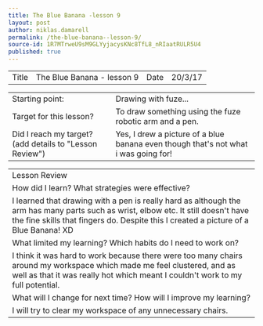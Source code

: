 ```yaml
---
title: The Blue Banana -lesson 9
layout: post
author: niklas.damarell
permalink: /the-blue-banana--lesson-9/
source-id: 1R7MTrweU9sM9GLYyjacysKNc8TfL8_nRIaatRULR5U4
published: true
---
```

<table>
  <tr>
    <td>Title</td>
    <td>The Blue Banana - lesson 9</td>
    <td>Date</td>
    <td>20/3/17</td>
  </tr>
</table>


<table>
  <tr>
    <td>Starting point:</td>
    <td>Drawing with fuze...</td>
  </tr>
  <tr>
    <td>Target for this lesson?</td>
    <td>To draw something using the fuze robotic arm and a pen.</td>
  </tr>
  <tr>
    <td>Did I reach my target? 
(add details to "Lesson Review")</td>
    <td> Yes, I drew a picture of a blue banana even though that's not what i was going for!</td>
  </tr>
</table>


<table>
  <tr>
    <td>Lesson Review</td>
  </tr>
  <tr>
    <td>How did I learn? What strategies were effective? </td>
  </tr>
  <tr>
    <td>I learned that drawing with a pen is really hard as although the arm has many parts such as wrist, elbow etc. It still doesn't have the fine skills that fingers do. Despite this I created a picture of a Blue Banana! XD</td>
  </tr>
  <tr>
    <td>What limited my learning? Which habits do I need to work on? </td>
  </tr>
  <tr>
    <td>I think it was hard to work because there were too many chairs around my workspace which made me feel clustered, and as well as that it was really hot which meant I couldn't work to my full potential.</td>
  </tr>
  <tr>
    <td>What will I change for next time? How will I improve my learning?</td>
  </tr>
  <tr>
    <td>I will try to clear my workspace of any unnecessary chairs.</td>
  </tr>
</table>


